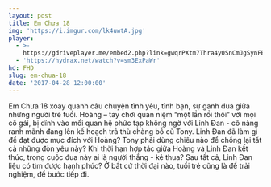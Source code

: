 ```yaml
---
layout: post
title: Em Chưa 18
img: 'https://i.imgur.com/lk4uwtA.jpg'
player:
  - >-
    https://gdriveplayer.me/embed2.php?link=gwqrPXtm7Thra4y0SnCmJgSynFEc99Yo%252BYXp78b%252FbClQtfodT2jyb%252FLmT2l3d19ygb%252BikRincqfUABobkouSwyvC26m5bANcZ%252BypUCw%252FocDAi%252FWISD10yM830U0qm0uWXo%252BUd1NNEwnpwXZq%252FXc3xb%252BoH8dUQQpL7liZRsH3%252F4eZbyDqTbw4x%252FT2b9X2yCZYfk27K2es7d0wLn89srb%252F6Z
  - 'https://hydrax.net/watch?v=sm3ExPaWr'
hd: FHD
slug: em-chua-18
date: '2017-04-28 12:00:00'
---
```


Em Chưa 18 xoay quanh câu chuyện tình yêu, tình bạn, sự ganh đua giữa những người trẻ tuổi. Hoàng – tay chơi quan niệm “một lần rồi thôi” với mọi cô gái, bị dính vào mối quan hệ phức tạp không ngờ với Linh Đan - cô nàng ranh mãnh đang lên kế hoạch trả thù chàng bồ cũ Tony. Linh Đan đã làm gì để đạt được mục đích với Hoàng? Tony phải dùng chiêu nào để chống lại tất cả những đòn yêu này? Khi thời hạn hợp tác giữa Hoàng và Linh Đan kết thúc, trong cuộc đua này ai là người thắng - kẻ thua? Sau tất cả, Linh Đan liệu có tìm được hạnh phúc? Ở bất cứ thời đại nào, tuổi trẻ cũng là để trải nghiệm, để bước tiếp đi.
